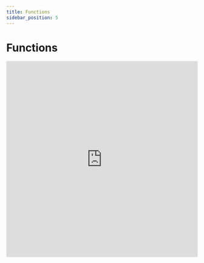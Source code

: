 ```yaml
---
title: Functions
sidebar_position: 5
---
```


# Functions

<iframe width="100%" height="515" src="https://www.youtube.com/embed/Ajl-6W0Rxac?si=iNQxtr1hNBcfctkL" title="YouTube video player" frameborder="0" allow="accelerometer; autoplay; clipboard-write; encrypted-media; gyroscope; picture-in-picture; web-share" referrerpolicy="strict-origin-when-cross-origin" allowfullscreen></iframe>
